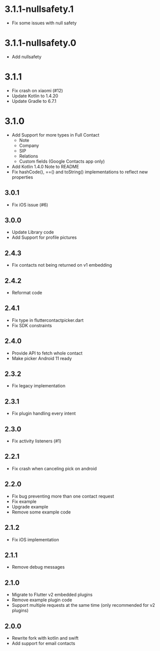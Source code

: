# 3.1.1-nullsafety.1
- Fix some issues with null safety
# 3.1.1-nullsafety.0
- Add nullsafety
# 3.1.1
- Fix crash on xiaomi (#12)
- Update Kotlin to 1.4.20
- Update Gradle to 6.7.1
# 3.1.0
- Add Support for more types in Full Contact
  - Note
  - Company
  - SIP
  - Relations
  - Custom fields (Google Contacts app only)
- Add Kotlin 1.4.0 Note to README
- Fix hashCode(), ==() and toString() implementations to reflect new properties
## 3.0.1
- Fix iOS issue (#6)
## 3.0.0
- Update Library code
- Add Support for profile pictures
## 2.4.3
- Fix contacts not being returned on v1 embedding
## 2.4.2
- Reformat code
## 2.4.1
- Fix type in fluttercontactpicker.dart
- Fix SDK constraints
## 2.4.0
- Provide API to fetch whole contact
- Make picker Android 11 ready
## 2.3.2
- Fix legacy implementation
## 2.3.1
- Fix plugin handling every intent
## 2.3.0
- Fix activity listeners (#1)
## 2.2.1
- Fix crash when canceling pick on android
## 2.2.0
- Fix bug preventing more than one contact request
- Fix example
- Upgrade example
- Remove some example code
## 2.1.2
- Fix iOS implementation
## 2.1.1
- Remove debug messages
## 2.1.0
- Migrate to Flutter v2 embedded plugins
- Remove example plugin code
- Support multiple requests at the same time (only recommended for v2 plugins)
## 2.0.0
- Rewrite fork with kotlin and swift
- Add support for email contacts
